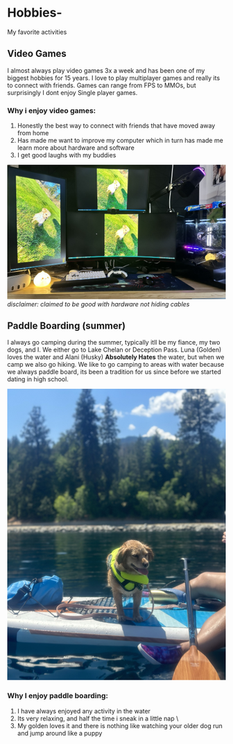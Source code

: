 # Hobbies-
My favorite activities

## Video Games
I almost always play video games 3x a week and has been one of my biggest hobbies for 15 years. I love to play multiplayer games and really its to connect with friends. Games can range from FPS to MMOs, but surprisingly I dont enjoy Single player games.
### Why i enjoy video games:
1. Honestly the best way to connect with friends that have moved away from home
2. Has made me want to improve my computer which in turn has made me learn more about hardware and software
3. I get good laughs with my buddies

![PC](Setup.JPEG)
*disclaimer: claimed to be good with hardware not hiding cables*

## Paddle Boarding (summer)
I always go camping during the summer, typically itll be my fiance, my two dogs, and I. We either go to Lake Chelan or Deception Pass. Luna (Golden) loves the water and Alani (Husky) **Absolutely Hates** the water, but when we camp we also go hiking. We like to go camping to areas with water because we always paddle board, its been a tradition for us since before we started dating in high school.

![Happy Dog](LunaPaddleboard.jpeg)

### Why I enjoy paddle boarding:
1. I have always enjoyed any activity in the water
2. Its very relaxing, and half the time i sneak in a little nap \
3. My golden loves it and there is nothing like watching your older dog run and jump around like a puppy

